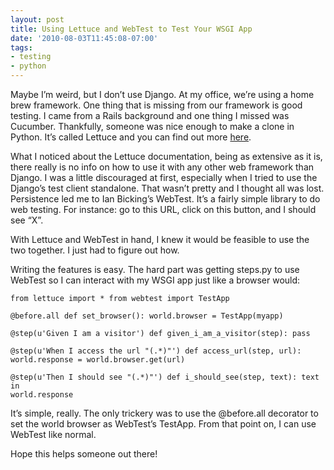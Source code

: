 ```yaml
---
layout: post
title: Using Lettuce and WebTest to Test Your WSGI App
date: '2010-08-03T11:45:08-07:00'
tags:
- testing
- python
---
```

Maybe I’m weird, but I don’t use Django. At my office, we’re using a home brew
framework. One thing that is missing from our framework is good testing. I came
from a Rails background and one thing I missed was Cucumber. Thankfully, someone
was nice enough to make a clone in Python. <!--more-->It’s called Lettuce and
you can find out more [here](http://lettuce.it/).

What I noticed about the Lettuce documentation, being as extensive as it is,
there really is no info on how to use it with any other web framework than
Django. I was a little discouraged at first, especially when I tried to use the
Django’s test client standalone. That wasn’t pretty and I thought all was lost.
Persistence led me to Ian Bicking’s WebTest. It’s a fairly simple library to do
web testing. For instance: go to this URL, click on this button, and I should
see “X”.

With Lettuce and WebTest in hand, I knew it would be feasible to use the two
together. I just had to figure out how.

Writing the features is easy. The hard part was getting steps.py to use WebTest
so I can interact with my WSGI app just like a browser would:

    from lettuce import * from webtest import TestApp
    
    @before.all def set_browser(): world.browser = TestApp(myapp)
    
    @step(u'Given I am a visitor') def given_i_am_a_visitor(step): pass
    
    @step(u'When I access the url "(.*)"') def access_url(step, url):
    world.response = world.browser.get(url)
    
    @step(u'Then I should see "(.*)"') def i_should_see(step, text): text in
    world.response

It’s simple, really. The only trickery was to use the @before.all decorator to
set the world browser as WebTest’s TestApp. From that point on, I can use
WebTest like normal.

Hope this helps someone out there!

